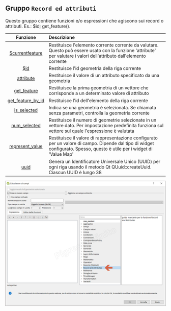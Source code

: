 ## Gruppo `Record ed attributi`

Questo gruppo contiene funzioni e/o espressioni che agiscono sui record o attributi. Es.: $id; get_feature().

| Funzione  | Descrizione|
|:----------:|:-----------|
|[\$currentfeature](funzioni/$currentfeature.md)|Restituisce l'elemento corrente corrente da valutare. Questo può essere usato con la funzione 'attribute' per valutare i valori dell'attributo dall'elemento corrente|
|[\$id](funzioni/$id.md)|Restituisce l'id geometria della riga corrente|
|[attribute](funzioni/attribute.md)|Restituisce il valore di un attributo specificato da una geometria|
|[get_feature](funzioni/get_feature.md)|Restituisce la prima geometria di un vettore che corrisponde a un determinato valore di attributo|
|[get_feature_by_id](funzioni/get_feature_by_id.md)|	Restituisce l'id dell'elemento della riga corrente|
|[is_selected](funzioni/is_selected.md)|	Indica se una geometria è selezionata. Se chiamata senza parametri, controlla la geometria corrente|
|[num_selected](funzioni/num_selected.md)|Restituisce il numero di geometrie selezionate in un vettore dato. Per impostazione predefinita funziona sul vettore sul quale l'espressione è valutata|
|[represent_value](funzioni/represent_value.md)|	Restituisce il valore di rappresentazione configurato per un valore di campo. Dipende dal tipo di widget configurato. Spesso, questo è utile per i widget di 'Value Map'|
|[uuid](funzioni/uuid.md)|Genera un Identificatore Universale Unico (UUID) per ogni riga usando il metodo Qt QUuid::createUuid. Ciascun UUID è lungo 38|

![](/img/record_e_attributi/gruppo_record_e_attributi1.png)
